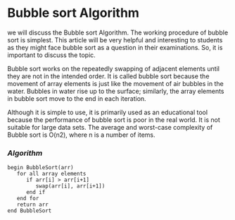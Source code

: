 <h1>Bubble sort Algorithm</h1>

 we will discuss the Bubble sort Algorithm. The working procedure of bubble sort is simplest. This article will be very helpful and interesting to students as they might face bubble sort as a question in their examinations. So, it is important to discuss the topic.

Bubble sort works on the repeatedly swapping of adjacent elements until they are not in the intended order. It is called bubble sort because the movement of array elements is just like the movement of air bubbles in the water. Bubbles in water rise up to the surface; similarly, the array elements in bubble sort move to the end in each iteration.

Although it is simple to use, it is primarily used as an educational tool because the performance of bubble sort is poor in the real world. It is not suitable for large data sets. The average and worst-case complexity of Bubble sort is O(n2), where n is a number of items.

***<h3>Algorithm</h3>***

```
begin BubbleSort(arr)  
   for all array elements  
      if arr[i] > arr[i+1]  
         swap(arr[i], arr[i+1])  
      end if  
   end for     
   return arr     
end BubbleSort  
```
